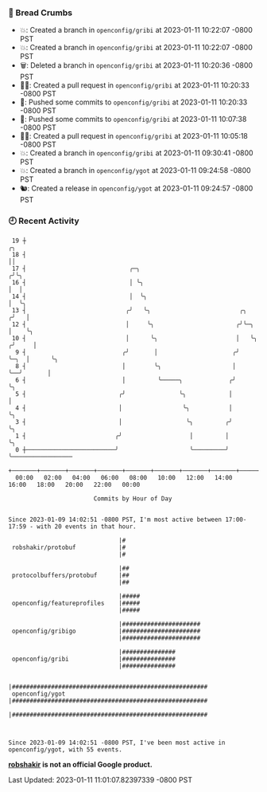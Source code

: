 ### 🍞 Bread Crumbs

 * 💥: Created a branch in `openconfig/gribi` at 2023-01-11 10:22:07 -0800 PST
 * 💥: Created a branch in `openconfig/gribi` at 2023-01-11 10:22:07 -0800 PST
 * 🗑: Deleted a branch in `openconfig/gribi` at 2023-01-11 10:20:36 -0800 PST
 * ✍🏼: Created a pull request in `openconfig/gribi` at 2023-01-11 10:20:33 -0800 PST
 * 🚢: Pushed some commits to `openconfig/gribi` at 2023-01-11 10:20:33 -0800 PST
 * 🚢: Pushed some commits to `openconfig/gribi` at 2023-01-11 10:07:38 -0800 PST
 * ✍🏼: Created a pull request in `openconfig/gribi` at 2023-01-11 10:05:18 -0800 PST
 * 💥: Created a branch in `openconfig/gribi` at 2023-01-11 09:30:41 -0800 PST
 * 💥: Created a branch in `openconfig/ygot` at 2023-01-11 09:24:58 -0800 PST
 * 🐿: Created a release in `openconfig/ygot` at 2023-01-11 09:24:57 -0800 PST

### 🕘 Recent Activity
```
 19 ┼                                                                        ╭╮
 18 ┤                                                                        ││
 17 ┤                             ╭─╮                                       ╭╯╰╮
 16 ┤                             │ ╰╮                                      │  │
 14 ┤                             │  ╰╮                                     │  ╰╮
 13 ┤                            ╭╯   ╰╮                         ╭╮        ╭╯   │
 12 ┤                            │     ╰╮                       ╭╯╰─╮      │    ╰╮
 10 ┤                            │      ╰╮                      │   ╰╮    ╭╯     │
  9 ┤                           ╭╯       │                     ╭╯    ╰─╮  │      ╰╮
  8 ┤                           │        ╰╮                    │       ╰──╯       │
  6 ┤                           │         ╰─────╮             ╭╯                  ╰╮
  5 ┤                          ╭╯               ╰╮            │                    │
  4 ┤                          │                 ╰╮           │                    ╰╮
  3 ┤                          │                  ╰╮         ╭╯                     ╰╮
  1 ┤                         ╭╯                   │         │                       ╰╮
  0 ┼─────────────────────────╯                    ╰─────────╯                        ╰─────────────────
    +───────+───────+───────+───────+───────+───────+───────+───────+───────+───────+───────+───────+────
  00:00   02:00   04:00   06:00   08:00   10:00   12:00   14:00   16:00   18:00   20:00   22:00   00:00   

						Commits by Hour of Day


Since 2023-01-09 14:02:51 -0800 PST, I'm most active between 17:00-17:59 - with 20 events in that hour.

```



```
                               |#
 robshakir/protobuf            |#
                               |#

                               |##
 protocolbuffers/protobuf      |##
                               |##

                               |#####
 openconfig/featureprofiles    |#####
                               |#####

                               |######################
 openconfig/gribigo            |######################
                               |######################

                               |###############
 openconfig/gribi              |###############
                               |###############

                               |#######################################################
 openconfig/ygot               |#######################################################
                               |#######################################################



Since 2023-01-09 14:02:51 -0800 PST, I've been most active in openconfig/ygot, with 55 events.

```
**[robshakir](mailto:robjs@google.com) is not an official Google product.**  


Last Updated: 2023-01-11 11:01:07.82397339 -0800 PST
